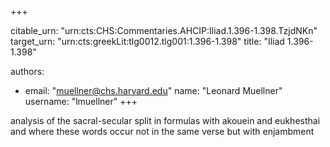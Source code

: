 +++


citable_urn: "urn:cts:CHS:Commentaries.AHCIP:Iliad.1.396-1.398.TzjdNKn"
target_urn: "urn:cts:greekLit:tlg0012.tlg001:1.396-1.398"
title: "Iliad 1.396-1.398"

authors:
- email: "muellner@chs.harvard.edu"
  name: "Leonard Muellner"
  username: "lmuellner"
+++

<p>analysis of the sacral-secular split in formulas with akouein and eukhesthai and where these words occur not in the same verse but with enjambment</p>
